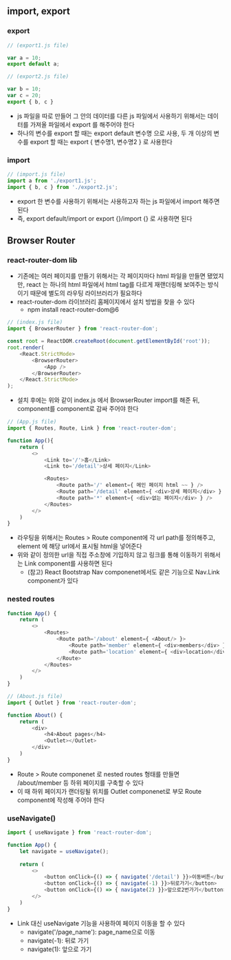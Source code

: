 ## import, export
### export
```js
// (export1.js file)

var a = 10;
export default a;
```
```js
// (export2.js file)

var b = 10;
var c = 20;
export { b, c }
```
- js 파일을 따로 만들어 그 안의 데이터를 다른 js 파일에서 사용하기 위해서는 데이터를 가져올 파일에서 export 를 해주어야 한다
- 하나의 변수를 export 할 때는 export default 변수명 으로 사용, 두 개 이상의 변수를 export 할 때는 export { 변수명1, 변수명2 } 로 사용한다

### import
```js
// (import.js file)
import a from './export1.js';
import { b, c } from './export2.js';
```
- export 한 변수를 사용하기 위해서는 사용하고자 하는 js 파일에서 import 해주면 된다
- 즉, export default/import or export {}/import {} 로 사용하면 된다


## Browser Router
### react-router-dom lib
- 기존에는 여러 페이지를 만들기 위해서는 각 페이지마다 html 파일을 만들면 됐었지만, react 는 하나의 html 파일에서 html tag를 다르게 재랜더링해 보여주는 방식이기 때문에 별도의 라우팅 라이브러리가 필요하다
- react-router-dom 라이브러리 홈페이지에서 설치 방법을 찾을 수 있다
    - npm install react-router-dom@6

```js
// (index.js file)
import { BrowserRouter } from 'react-router-dom';

const root = ReactDOM.createRoot(document.getElementById('root'));
root.render(
    <React.StrictMode>
        <BrowserRouter>
            <App />
        </BrowserRouter>
    </React.StrictMode>
);
```
- 설치 후에는 위와 같이 index.js 에서 BrowserRouter import를 해준 뒤, <App /> component를 <BrowserRouter> component로 감싸 주어야 한다

```js
// (App.js file)
import { Routes, Route, Link } from 'react-router-dom';

function App(){
    return (
        <>
            <Link to='/'>홈</Link>
            <Link to='/detail'>상세 페이지</Link>

            <Routes>
                <Route path='/' element={ 메인 페이지 html ~~ } />
                <Route path='/detail' element={ <div>상세 페이지</div> } />
                <Route path='*' element={ <div>없는 페이지</div> } />
            </Routes>
        </>
    )
}
```
- 라우팅을 위해서는 Routes > Route component에 각 url path를 정의해주고, element 에 해당 url에서 표시될 html을 넣어준다
- 위와 같이 정의한 url을 직접 주소창에 기입하지 않고 링크를 통해 이동하기 위해서는 Link component를 사용하면 된다
    - (참고) React Bootstrap Nav componenet에서도 같은 기능으로 Nav.Link component가 있다

### nested routes
```js
function App() {
    return (
        <>
            <Routes>
                <Route path='/about' element={ <About/> }>
                    <Route path='member' element={ <div>members</div> }/>
                    <Route path='location' element={ <div>location</div> }/>
                </Route>
            </Routes>
        </>
    )
}
```
```js
// (About.js file)
import { Outlet } from 'react-router-dom';

function About() {
    return (
        <div>
            <h4>About pages</h4>
            <Outlet></Outlet>
        </div>
    )
}
```
- Route > Route componenet 로 nested routes 형태를 만들면 /about/member 등 하위 페이지를 구축할 수 있다
- 이 때 하위 페이지가 랜더링될 위치를 Outlet componenet로 부모 Route component에 작성해 주어야 한다

### useNavigate()
```js
import { useNavigate } from 'react-router-dom';

function App() {
    let navigate = useNavigate();
    
    return (
        <>
            <button onClick={() => { navigate('/detail') }}>이동버튼</button>
            <button onClick={() => { navigate(-1) }}>뒤로가기</button>
            <button onClick={() => { navigate(2) }}>앞으로2번가기</button>
        </>
    )
}
```
- Link 대신 useNavigate 기능을 사용하여 페이지 이동을 할 수 있다
    - navigate('/page_name'): page_name으로 이동
    - navigate(-1): 뒤로 가기
    - navigate(1): 앞으로 가기


